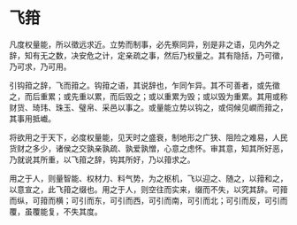 # 飞箝

凡度权量能，所以徵远求近。立势而制事，必先察同异，别是非之语，见内外之辞，知有无之数，决安危之计，定亲疏之事，然后乃权量之。其有隐括，乃可徵，乃可求，乃可用。

引钩箝之辞，飞而箝之。钩箝之语，其说辞也，乍同乍异。其不可善者，或先徵之，而后重累；或先重以累，而后毁之；或以重累为毁；或以毁为重累。其用或称财货、琦玮、珠玉、璧帛、采邑以事之。或量能立势以钩之，或伺候见𡼏而箝之，其事用抵巇。

将欲用之于天下，必度权量能，见天时之盛衰，制地形之广狭、阻险之难易，人民货财之多少，诸侯之交孰亲孰疏、孰爱孰憎，心意之虑怀。审其意，知其所好恶，乃就说其所重，以飞箝之辞，钩其所好，乃以箝求之。

用之于人，则量智能、权材力、料气势，为之枢机，飞以迎之、随之，以箝和之，以意宣之，此飞箝之缀也。用之于人，则空往而实来，缀而不失，以究其辞。可箝而纵，可箝而横；可引而东，可引而西，可引而南，可引而北；可引而反，可引而覆，虽覆能复，不失其度。
